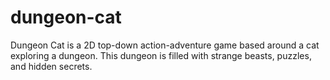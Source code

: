 # dungeon-cat
Dungeon Cat is a 2D top-down action-adventure game based around a cat exploring a dungeon. This dungeon is filled with strange beasts, puzzles, and hidden secrets.
